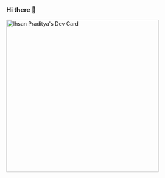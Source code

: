 ### Hi there 👋

<!--
**ihsanpraditya/ihsanpraditya** is a ✨ _special_ ✨ repository because its `README.md` (this file) appears on your GitHub profile.

Here are some ideas to get you started:

- 🔭 I’m currently working on ...
- 🌱 I’m currently learning ...
- 👯 I’m looking to collaborate on ...
- 🤔 I’m looking for help with ...
- 💬 Ask me about ...
- 📫 How to reach me: ...
- 😄 Pronouns: ...
- ⚡ Fun fact: ...
-->

<a href="https://app.daily.dev/ihsanpraditya"><img src="https://api.daily.dev/devcards/4767458311ac415984eba7e837b6e272.png?r=qci" width="400" alt="Ihsan Praditya's Dev Card"/></a>
